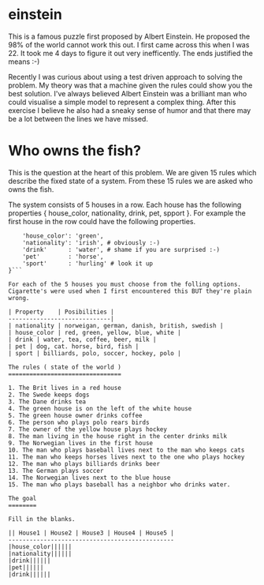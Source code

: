 einstein
========

This is a famous puzzle first proposed by Albert Einstein.  He proposed the 98% of the world cannot work this out.  I first came across this when I was 22.  It took me 4 days to figure it out very inefficently.  The ends justified the means :-)

Recently I was curious about using a test driven approach to solving the problem.  My theory was that a machine given the rules could show you the best solution.  I've always believed Albert Einstein was a brilliant man who could visualise a simple model to represent a complex thing.  After this exercise I believe he also had a sneaky sense of humor and that there may be a lot between the lines we have missed.

Who owns the fish?
==================

This is the question at the heart of this problem.  We are given 15 rules which describe the fixed state of a system.  From these 15 rules we are asked who owns the fish.

The system consists of 5 houses in a row.  Each house has the following properties { house_color, nationality, drink, pet, spport }.  For example the first house in the row could have the following properties.

```{
    'house_color': 'green',
    'nationality': 'irish', # obviously :-)
    'drink'      : 'water', # shame if you are surprised :-)
    'pet'        : 'horse',
    'sport'      : 'hurling' # look it up
}```

For each of the 5 houses you must choose from the folling options.  Cigarette's were used when I first encountered this BUT they're plain wrong.

| Property    | Posibilities |
-----------------------------|
| nationality | norweigan, german, danish, british, swedish |
| house_color | red, green, yellow, blue, white |
| drink | water, tea, coffee, beer, milk |
| pet | dog, cat. horse, bird, fish |
| sport | billiards, polo, soccer, hockey, polo |

The rules ( state of the world )
================================

1. The Brit lives in a red house
2. The Swede keeps dogs
3. The Dane drinks tea
4. The green house is on the left of the white house
5. The green house owner drinks coffee
6. The person who plays polo rears birds
7. The owner of the yellow house plays hockey
8. The man living in the house right in the center drinks milk
9. The Norwegian lives in the first house
10. The man who plays baseball lives next to the man who keeps cats
11. The man who keeps horses lives next to the one who plays hockey
12. The man who plays billiards drinks beer
13. The German plays soccer
14. The Norwegian lives next to the blue house
15. The man who plays baseball has a neighbor who drinks water.

The goal
========

Fill in the blanks.

|| House1 | House2 | House3 | House4 | House5 |
-----------------------------------------------
|house_color||||||
|nationality||||||
|drink||||||
|pet||||||
|drink||||||
